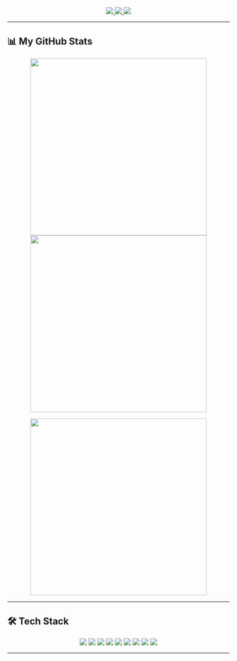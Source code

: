 <p align="center">
  <a href="https://github.com/sangwon02">
    <img src="https://img.shields.io/badge/GitHub-181717?style=for-the-badge&logo=github&logoColor=white"/>
  </a>
  <a href="https://sangwon02.tistory.com/">
    <img src="https://img.shields.io/badge/Blog-20C997?style=for-the-badge&logo=tistory&logoColor=white"/>
  </a>
  <a href="mailto:sangwon020214@gmail.com">
    <img src="https://img.shields.io/badge/Email-D14836?style=for-the-badge&logo=gmail&logoColor=white"/>
  </a>
</p>

---

## 📊 My GitHub Stats

<p align="center">
  <img src="https://github-readme-stats.vercel.app/api?username=sangwon02&show_icons=true&theme=calm" width="400"/>
  <img src="https://github-readme-streak-stats.herokuapp.com/?user=sangwon02&theme=calm" width="400"/>
</p>
<p align="center">
  <img src="https://github-readme-stats.vercel.app/api/top-langs/?username=sangwon02&layout=compact&theme=calm" width="400"/>
</p>

---

## 🛠️ Tech Stack

<p align="center">
  <img src="https://img.shields.io/badge/Node.js-339933?style=for-the-badge&logo=node.js&logoColor=white"/>
  <img src="https://img.shields.io/badge/SpringBoot-6DB33F?style=for-the-badge&logo=springboot&logoColor=white"/>
  <img src="https://img.shields.io/badge/MySQL-4479A1?style=for-the-badge&logo=mysql&logoColor=white"/>
  <img src="https://img.shields.io/badge/React-61DAFB?style=for-the-badge&logo=react&logoColor=black"/>
  <img src="https://img.shields.io/badge/TypeScript-3178C6?style=for-the-badge&logo=typescript&logoColor=white"/>
  <img src="https://img.shields.io/badge/Notion-000000?style=for-the-badge&logo=notion&logoColor=white"/>
  <img src="https://img.shields.io/badge/Figma-F24E1E?style=for-the-badge&logo=figma&logoColor=white"/>
  <img src="https://img.shields.io/badge/AWS-232F3E?style=for-the-badge&logo=amazonaws&logoColor=white"/>
  <img src="https://img.shields.io/badge/Git-FF5722?style=for-the-badge&logo=git&logoColor=white"/>
</p>

---

